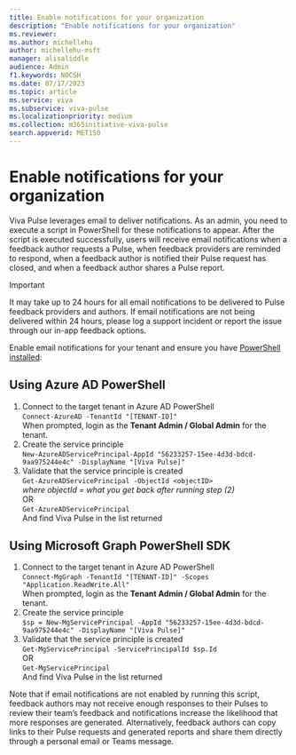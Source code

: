 ```yaml
---
title: Enable notifications for your organization
description: "Enable notifications for your organization"
ms.reviewer: 
ms.author: michellehu
author: michellehu-msft
manager: alisaliddle
audience: Admin
f1.keywords: NOCSH
ms.date: 07/17/2023
ms.topic: article
ms.service: viva
ms.subservice: viva-pulse
ms.localizationpriority: medium
ms.collection: m365initiative-viva-pulse  
search.appverid: MET150
---
```


# Enable notifications for your organization  

Viva Pulse leverages email to deliver notifications. As an admin, you need to execute a script in PowerShell for these notifications to appear. After the script is executed successfully, users will receive email notifications when a feedback author requests a Pulse, when feedback providers are reminded to respond, when a feedback author is notified their Pulse request has closed, and when a feedback author shares a Pulse report. 

> [!IMPORTANT]
> It may take up to 24 hours for all email notifications to be delivered to Pulse feedback providers and authors. If email notifications are not being delivered within 24 hours, please log a support incident or report the issue through our in-app feedback options.

Enable email notifications for your tenant and ensure you have [PowerShell installed](/powershell/scripting/install/installing-powershell-on-windows):

## Using Azure AD PowerShell

1. Connect to the target tenant in Azure AD PowerShell\
`Connect-AzureAD -TenantId "[TENANT-ID]"`\
When prompted, login as the **Tenant Admin / Global Admin** for the tenant.
2. Create the service principle\
`New-AzureADServicePrincipal-AppId "56233257-15ee-4d3d-bdcd-9aa975244e4c" -DisplayName "[Viva Pulse]"`
3. Validate that the service principle is created\
`Get-AzureADServicePrincipal -ObjectId <objectID>`\
*where objectId = what you get back after running step (2)*\
OR\
`Get-AzureADServicePrincipal`\
And find Viva Pulse in the list returned

## Using Microsoft Graph PowerShell SDK

1. Connect to the target tenant in Azure AD PowerShell\
`Connect-MgGraph -TenantId "[TENANT-ID]" -Scopes "Application.ReadWrite.All"`\
When prompted, login as the **Tenant Admin / Global Admin** for the tenant.
2. Create the service principle\
`$sp = New-MgServicePrincipal -AppId "56233257-15ee-4d3d-bdcd-9aa975244e4c" -DisplayName "[Viva Pulse]"`
3. Validate that the service principle is created\
`Get-MgServicePrincipal -ServicePrincipalId $sp.Id`\
OR\
`Get-MgServicePrincipal`\
And find Viva Pulse in the list returned

Note that if email notifications are not enabled by running this script, feedback authors may not receive enough responses to their Pulses to review their team’s feedback and notifications increase the likelihood that more responses are generated. Alternatively, feedback authors can copy links to their Pulse requests and generated reports and share them directly through a personal email or Teams message.
